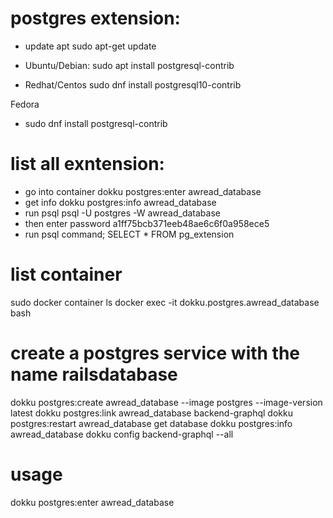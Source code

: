 # postgres extension:

- update apt
  sudo apt-get update

- Ubuntu/Debian:
  sudo apt install postgresql-contrib

- Redhat/Centos
  sudo dnf install postgresql10-contrib

Fedora

- sudo dnf install postgresql-contrib

# list all exntension:

- go into container
  dokku postgres:enter awread_database
- get info
  dokku postgres:info awread_database
- run psql
  psql -U postgres -W awread_database
- then enter password
  a1ff75bcb371eeb48ae6c6f0a958ece5
- run psql command;
  SELECT \* FROM pg_extension

# list container

sudo docker container ls
docker exec -it dokku.postgres.awread_database bash

# create a postgres service with the name railsdatabase

dokku postgres:create awread_database --image postgres --image-version latest
dokku postgres:link awread_database backend-graphql
dokku postgres:restart awread_database
get database
dokku postgres:info awread_database
dokku config backend-graphql --all

# usage

dokku postgres:enter awread_database
